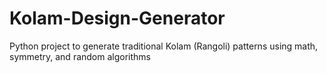 # Kolam-Design-Generator
Python project to generate traditional Kolam (Rangoli) patterns using math, symmetry, and random algorithms
